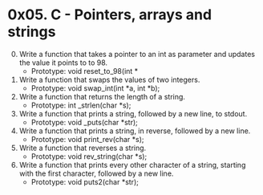 # 0x05. C - Pointers, arrays and strings
0. Write a function that takes a pointer to an int as parameter and updates the value it points to to 98.
    - Prototype: void reset_to_98(int *
1. Write a function that swaps the values of two integers.
	- Prototype: void swap_int(int *a, int *b);
2. Write a function that returns the length of a string.
	- Prototype: int _strlen(char *s);
3. Write a function that prints a string, followed by a new line, to stdout.
	- Prototype: void _puts(char *str);
4. Write a function that prints a string, in reverse, followed by a new line.
	- Prototype: void print_rev(char *s);
5. Write a function that reverses a string.
	- Prototype: void rev_string(char *s);
6. Write a function that prints every other character of a string, starting with the first character, followed by a new line.
	- Prototype: void puts2(char *str);

